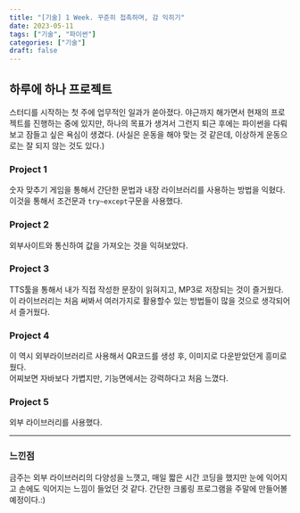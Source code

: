 ```yaml
---
title: "[기술] 1 Week. 꾸준히 접촉하며, 감 익히기"
date: 2023-05-11
tags: ["기술", "파이썬"]
categories: ["기술"]
draft: false
---
```

## 하루에 하나 프로젝트
스터디를 시작하는 첫 주에 업무적인 일과가 쏟아졌다. 야근까지 해가면서 현재의 프로젝트를 진행하는 중에 있지만,
하나의 목표가 생겨서 그런지 퇴근 후에는 파이썬을 다뤄보고 잠들고 싶은 욕심이 생겼다.
(사실은 운동을 해야 맞는 것 같은데, 이상하게 운동으로는 잘 되지 않는 것도 있다.)

### Project 1
숫자 맞추기 게임을 통해서 간단한 문법과 내장 라이브러리를 사용하는 방법을 익혔다.  
이것을 통해서 조건문과 `try~except`구문을 사용했다.

### Project 2
외부사이트와 통신하여 값을 가져오는 것을 익혀보았다.  

### Project 3
TTS툴을 통해서 내가 직접 작성한 문장이 읽혀지고, MP3로 저장되는 것이 즐거웠다.  
이 라이브러리는 처음 써봐서 여러가지로 활용할수 있는 방법들이 많을 것으로 생각되어서 즐거웠다.

### Project 4
이 역시 외부라이브러리르 사용해서 QR코드를 생성 후, 이미지로 다운받았던게 흥미로웠다.  
어찌보면 자바보다 가볍지만, 기능면에서는 강력하다고 처음 느꼈다.

### Project 5
외부 라이브러리를 사용했다.  

---
### 느낀점
금주는 외부 라이브러리의 다양성을 느꼇고, 매일 짧은 시간 코딩을 했지만 눈에 익어지고 손에도 익어지는 느낌이 들었던 것 같다.
간단한 크롤링 프로그램을 주말에 만들어볼 예정이다.:)
